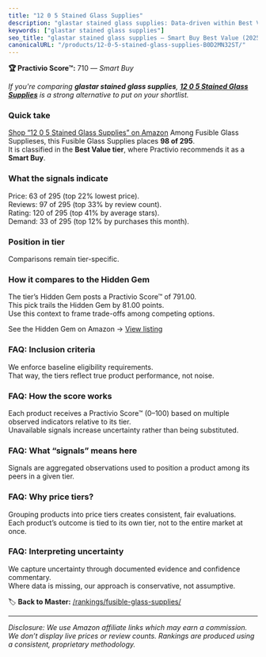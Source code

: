 ```yaml
---
title: "12 0 5 Stained Glass Supplies"
description: "glastar stained glass supplies: Data-driven within Best Value ranking using the Practivio Score™. Positioned by quality, value, demand, findability, momentum."
keywords: ["glastar stained glass supplies"]
seo_title: "glastar stained glass supplies — Smart Buy Best Value (2025)"
canonicalURL: "/products/12-0-5-stained-glass-supplies-B0D2MN32ST/"
---
```


**🏆 Practivio Score™:** 710 — _Smart Buy_


*If you're comparing **glastar stained glass supplies**, **[12 0 5 Stained Glass Supplies](https://www.amazon.com/dp/B0D2MN32ST?tag=practivio-20)** is a strong alternative to put on your shortlist.*
### Quick take
[Shop “12 0 5 Stained Glass Supplies” on Amazon](https://www.amazon.com/dp/B0D2MN32ST?tag=practivio-20)
Among Fusible Glass Supplieses, this Fusible Glass Supplies places **98 of 295**.  
It is classified in the **Best Value tier**, where Practivio recommends it as a **Smart Buy**.

### What the signals indicate
Price: 63 of 295 (top 22% lowest price).  
Reviews: 97 of 295 (top 33% by review count).  
Rating: 120 of 295 (top 41% by average stars).  
Demand: 33 of 295 (top 12% by purchases this month).

### Position in tier
Comparisons remain tier-specific.

### How it compares to the Hidden Gem
The tier’s Hidden Gem posts a Practivio Score™ of 791.00.  
This pick trails the Hidden Gem by 81.00 points.  
Use this context to frame trade-offs among competing options.  

See the Hidden Gem on Amazon → [View listing](https://www.amazon.com/dp/B081SFJ66D?tag=practivio-20)

### FAQ: Inclusion criteria
We enforce baseline eligibility requirements.  
That way, the tiers reflect true product performance, not noise.

### FAQ: How the score works
Each product receives a Practivio Score™ (0–100) based on multiple observed indicators relative to its tier.  
Unavailable signals increase uncertainty rather than being substituted.

### FAQ: What “signals” means here
Signals are aggregated observations used to position a product among its peers in a given tier.

### FAQ: Why price tiers?
Grouping products into price tiers creates consistent, fair evaluations.  
Each product’s outcome is tied to its own tier, not to the entire market at once.

### FAQ: Interpreting uncertainty
We capture uncertainty through documented evidence and confidence commentary.  
Where data is missing, our approach is conservative, not assumptive.


🏷️ **Back to Master:** [/rankings/fusible-glass-supplies/](/rankings/fusible-glass-supplies/)

---
_Disclosure: We use Amazon affiliate links which may earn a commission. We don’t display live prices or review counts. Rankings are produced using a consistent, proprietary methodology._

